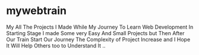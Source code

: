 # mywebtrain
My All The Projects I Made While My Journey To Learn Web Development
In Starting Stage I made Some very Easy And Small Projects but Then After Our Train Start Our Journey The Complexity of Project Increase and I Hope It Will Help Others too to Understand It ..
